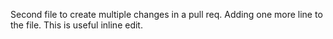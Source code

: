 Second file to create multiple changes in a pull req.
Adding one more line to the file. This is useful inline edit.
